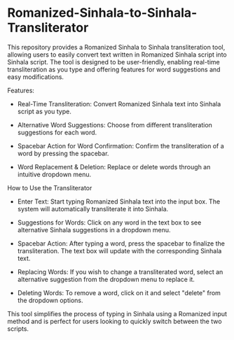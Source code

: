 # Romanized-Sinhala-to-Sinhala-Transliterator
This repository provides a Romanized Sinhala to Sinhala transliteration tool, allowing users to easily convert text written in Romanized Sinhala script into Sinhala script. The tool is designed to be user-friendly, enabling real-time transliteration as you type and offering features for word suggestions and easy modifications.

Features:

- Real-Time Transliteration: Convert Romanized Sinhala text into Sinhala script as you type.

- Alternative Word Suggestions: Choose from different transliteration suggestions for each word.

- Spacebar Action for Word Confirmation: Confirm the transliteration of a word by pressing the spacebar.

- Word Replacement & Deletion: Replace or delete words through an intuitive dropdown menu.


How to Use the Transliterator

- Enter Text: Start typing Romanized Sinhala text into the input box. The system will automatically transliterate it into Sinhala.

- Suggestions for Words: Click on any word in the text box to see alternative Sinhala suggestions in a dropdown menu.

- Spacebar Action: After typing a word, press the spacebar to finalize the transliteration. The text box will update with the corresponding Sinhala text.

- Replacing Words: If you wish to change a transliterated word, select an alternative suggestion from the dropdown menu to replace it.

- Deleting Words: To remove a word, click on it and select "delete" from the dropdown options.

This tool simplifies the process of typing in Sinhala using a Romanized input method and is perfect for users looking to quickly switch between the two scripts.
